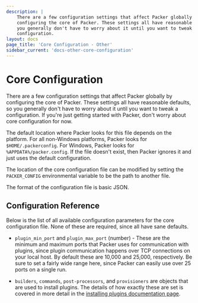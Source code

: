```yaml
---
description: |
    There are a few configuration settings that affect Packer globally by
    configuring the core of Packer. These settings all have reasonable defaults, so
    you generally don't have to worry about it until you want to tweak a
    configuration.
layout: docs
page_title: 'Core Configuration - Other'
sidebar_current: 'docs-other-core-configuration'
---
```


# Core Configuration

There are a few configuration settings that affect Packer globally by
configuring the core of Packer. These settings all have reasonable defaults, so
you generally don't have to worry about it until you want to tweak a
configuration. If you're just getting started with Packer, don't worry about
core configuration for now.

The default location where Packer looks for this file depends on the platform.
For all non-Windows platforms, Packer looks for `$HOME/.packerconfig`. For
Windows, Packer looks for `%APPDATA%/packer.config`. If the file doesn't exist,
then Packer ignores it and just uses the default configuration.

The location of the core configuration file can be modified by setting the
`PACKER_CONFIG` environmental variable to be the path to another file.

The format of the configuration file is basic JSON.

## Configuration Reference

Below is the list of all available configuration parameters for the core
configuration file. None of these are required, since all have sane defaults.

-   `plugin_min_port` and `plugin_max_port` (number) - These are the minimum
    and maximum ports that Packer uses for communication with plugins, since
    plugin communication happens over TCP connections on your local host. By
    default these are 10,000 and 25,000, respectively. Be sure to set a fairly
    wide range here, since Packer can easily use over 25 ports on a single run.

-   `builders`, `commands`, `post-processors`, and `provisioners` are objects
    that are used to install plugins. The details of how exactly these are set
    is covered in more detail in the [installing plugins documentation
    page](/docs/extending/plugins.html).
